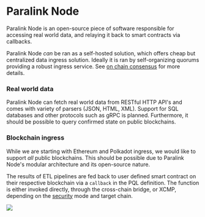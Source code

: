 <!--
order: 4
-->

# Paralink Node

Paralink Node is an open-source piece of software responsible for accessing real world data, and relaying it back to smart contracts via callbacks.

Paralink Node *can* be ran as a self-hosted solution, which offers cheap but centralized data ingress solution. Ideally it is ran by self-organizing quorums providing a robust ingress service. See [on chain consensus](/whitepaper/consensus) for more details.

### Real world data

Paralink Node can fetch real world data from RESTful HTTP API's and comes with variety of parsers (JSON, HTML, XML). Support for SQL databases and other protocols such as gRPC is planned. Furthermore, it should be possible to query confirmed state on public blockchains.

### Blockchain ingress

While we are starting with Ethereum and Polkadot ingress, we would like to support *all* public blockchains. This should be possible due to Paralink Node's modular architecture and its open-source nature.

The results of ETL pipelines are fed back to user defined smart contract on their respective blockchain via a `callback` in the PQL definition. The function is either invoked directly, through the cross-chain bridge, or XCMP, depending on the [security](/whitepaper/security) mode and target chain.

![](https://i.imgur.com/rLDzM9G.png)

